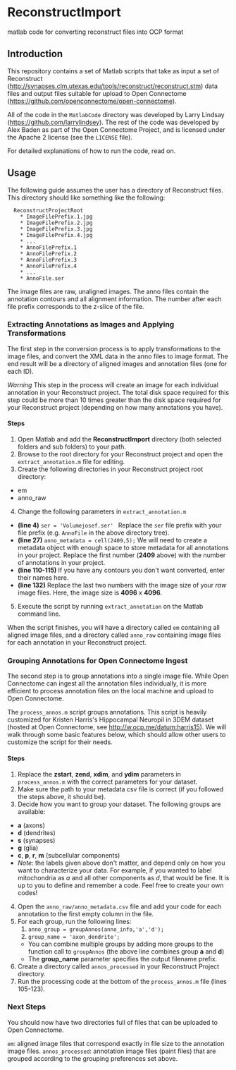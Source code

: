 # ReconstructImport
matlab code for converting reconstruct files into OCP format

## Introduction
This repository contains a set of Matlab scripts that take as input a set of Reconstruct (http://synapses.clm.utexas.edu/tools/reconstruct/reconstruct.stm) data files and output files suitable for upload to Open Connectome (https://github.com/openconnectome/open-connectome).

All of the code in the ```MatlabCode``` directory was developed by Larry Lindsay (https://github.com/larrylindsey). The rest of the code was developed by Alex Baden as part of the Open Connectome Project, and is licensed under the Apache 2 license (see the ```LICENSE``` file).

For detailed explanations of how to run the code, read on.

## Usage
The following guide assumes the user has a directory of Reconstruct files. This directory should like something like the following:
```
  ReconstructProjectRoot
    * ImageFilePrefix.1.jpg
    * ImageFilePrefix.2.jpg
    * ImageFilePrefix.3.jpg
    * ImageFilePrefix.4.jpg
    * ...
    * AnnoFilePrefix.1
    * AnnoFilePrefix.2
    * AnnoFilePrefix.3
    * AnnoFilePrefix.4
    * ...
    * AnnoFile.ser
```

The image files are raw, unaligned images. The anno files contain the annotation contours and all alignment information. The number after each file prefix corresponds to the z-slice of the file.

### Extracting Annotations as Images and Applying Transformations

The first step in the conversion process is to apply transformations to the image files, and convert the XML data in the anno files to image format. The end result will be a directory of aligned images and annotation files (one for each ID).

*Warning* This step in the process will create an image for each individual annotation in your Reconstruct project. The total disk space required for this step could be more than 10 times greater than the disk space required for your Reconstruct project (depending on how many annotations you have).

#### Steps
1. Open Matlab and add the **ReconstructImport** directory (both selected folders and sub folders) to your path.
2. Browse to the root directory for your Reconstruct project and open the ```extract_annotation.m``` file for editing.
3. Create the following directories in your Reconstruct project root directory:
  * em
  * anno_raw
4. Change the following parameters in ```extract_annotation.m```
  * **(line 4)** ```ser = 'Volumejosef.ser' ```
  Replace the ```ser``` file prefix with your file prefix (e.g. ```AnnoFile``` in the above directory tree).  
   * **(line 27)**  ```anno_metadata = cell(2409,5);```
   We will need to create a metadata object with enough space to store metadata for all annotations in your project. Replace the first number (**2409** above) with the number of annotations in your project.
   * **(line 110-115)** If you have any contours you don't want converted, enter their names here.
   * **(line 132)** Replace the last two numbers with the image size of your *raw* image files. Here, the image size is **4096** x **4096**.
5. Execute the script by running ```extract_annotation``` on the Matlab command line.

When the script finishes, you will have a directory called ```em``` containing all aligned image files, and a directory called ```anno_raw``` containing image files for each annotation in your Reconstruct project.

### Grouping Annotations for Open Connectome Ingest

The second step is to group annotations into a single image file. While Open Connectome can ingest all the annotation files individually, it is more efficient to process annotation files on the local machine and upload to Open Connectome.

The ```process_annos.m``` script groups annotations. This script is heavily customized for Kristen Harris's Hippocampal Neuropil in 3DEM dataset (hosted at Open Connectome, see http://w.ocp.me/datum:harris15). We will walk through some basic features below, which should allow other users to customize the script for their needs.

#### Steps
1. Replace the **zstart**, **zend**, **xdim**, and **ydim** parameters in ```process_annos.m``` with the correct parameters for your dataset.
2. Make sure the path to your metadata csv file is correct (if you followed the steps above, it should be).
3. Decide how you want to group your dataset. The following groups are available:
  * **a** (axons)
  * **d** (dendrites)
  * **s** (synapses)
  * **g** (glia)
  * **c**, **p**, **r**, **m** (subcellular components)
  * *Note:* the labels given above don't matter, and depend only on how you want to characterize your data. For example, if you wanted to label mitochondria as *a* and all other components as *d*, that would be fine. It is up to you to define and remember a code. Feel free to create your own codes!
4. Open the ```anno_raw/anno_metadata.csv``` file and add your code for each annotation to the first empty column in the file.
5. For each group, run the following lines:
   1.  ```anno_group = groupAnnos(anno_info,'a','d');```
   2.  ```group_name = 'axon_dendrite';```
   * You can combine multiple groups by adding more groups to the function call to ```groupAnnos``` (the above line combines group **a** and **d**)
   * The **group_name** parameter specifies the output filename prefix.
6. Create a directory called ```annos_processed``` in your Reconstruct Project directory.
7. Run the processing code at the bottom of the ```process_annos.m``` file (lines 105-123).

### Next Steps
You should now have two directories full of files that can be uploaded to Open Connectome.

```em```: aligned image files that correspond exactly in file size to the annotation image files.
```annos_processed```: annotation image files (paint files) that are grouped according to the grouping preferences set above.
